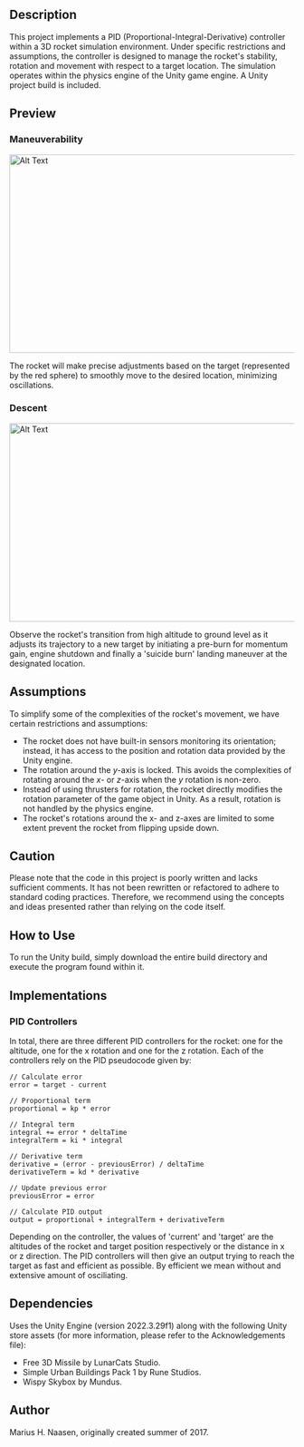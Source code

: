 ## Description

This project implements a PID (Proportional-Integral-Derivative) controller within a 3D rocket simulation environment. Under specific restrictions and assumptions, the controller is designed to manage the rocket's stability, rotation and movement with respect to a target location. The simulation operates within the physics engine of the Unity game engine. A Unity project build is included.

## Preview

### Maneuverability
<img src="assets/preview-1.gif" alt="Alt Text" width="600" height="350" />

The rocket will make precise adjustments based on the target (represented by the red sphere) to smoothly move to the desired location, minimizing oscillations.

### Descent
<img src="assets/preview-2.gif" alt="Alt Text" width="600" height="350" />

Observe the rocket's transition from high altitude to ground level as it adjusts its trajectory to a new target by initiating a pre-burn for momentum gain, engine shutdown and finally a 'suicide burn' landing maneuver at the designated location.

## Assumptions

To simplify some of the complexities of the rocket's movement, we have certain restrictions and assumptions:
* The rocket does not have built-in sensors monitoring its orientation; instead, it has access to the position and rotation data provided by the Unity engine.
* The rotation around the $y$-axis is locked. This avoids the complexities of rotating around the $x$- or $z$-axis when the $y$ rotation is non-zero.
* Instead of using thrusters for rotation, the rocket directly modifies the rotation parameter of the game object in Unity. As a result, rotation is not handled by the physics engine.
* The rocket's rotations around the x- and z-axes are limited to some extent prevent the rocket from flipping upside down.

## Caution

Please note that the code in this project is poorly written and lacks sufficient comments. It has not been rewritten or refactored to adhere to standard coding practices. Therefore, we recommend using the concepts and ideas presented rather than relying on the code itself.

## How to Use

To run the Unity build, simply download the entire build directory and execute the program found within it.

## Implementations

### PID Controllers

In total, there are three different PID controllers for the rocket: one for the altitude, one for the x rotation and one for the z rotation. Each of the controllers rely on the PID pseudocode given by:

```pseudo
// Calculate error
error = target - current

// Proportional term
proportional = kp * error

// Integral term
integral += error * deltaTime
integralTerm = ki * integral

// Derivative term
derivative = (error - previousError) / deltaTime
derivativeTerm = kd * derivative

// Update previous error
previousError = error

// Calculate PID output
output = proportional + integralTerm + derivativeTerm
```

Depending on the controller, the values of 'current' and 'target' are the altitudes of the rocket and target position respectively or the distance in x or z direction. The PID controllers will then give an output trying to reach the target as fast and efficient as possible. By efficient we mean without and extensive amount of osciliating.

## Dependencies

Uses the Unity Engine (version 2022.3.29f1) along with the following Unity store assets (for more information, please refer to the Acknowledgements file):
* Free 3D Missile by LunarCats Studio.
* Simple Urban Buildings Pack 1 by Rune Studios.
* Wispy Skybox by Mundus.

## Author
Marius H. Naasen, originally created summer of 2017.
